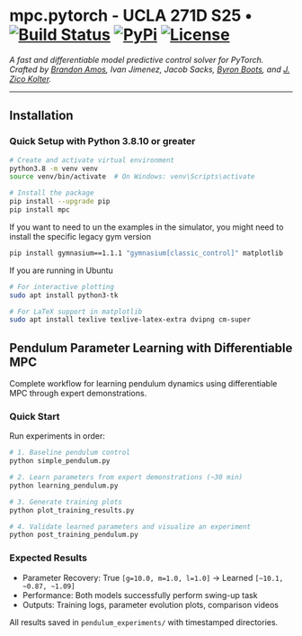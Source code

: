 # mpc.pytorch - UCLA 271D S25 • [![Build Status][travis-image]][travis] [![PyPi][pypi-image]][pypi] [![License][license-image]][license]

[travis-image]: https://travis-ci.org/locuslab/mpc.pytorch.png?branch=master
[travis]: http://travis-ci.org/locuslab/mpc.pytorch

[pypi-image]: https://img.shields.io/pypi/v/mpc.svg
[pypi]: https://pypi.python.org/pypi/mpc

[license-image]: http://img.shields.io/badge/license-MIT-blue.svg?style=flat
[license]: LICENSE

*A fast and differentiable model predictive control solver for PyTorch.
Crafted by <a href="https://bamos.github.io">Brandon Amos</a>,
Ivan Jimenez,
Jacob Sacks,
<a href='https://www.cc.gatech.edu/~bboots3/'>Byron Boots</a>,
and
<a href="https://zicokolter.com">J. Zico Kolter</a>.*

---

## Installation

### Quick Setup with Python 3.8.10 or greater

```bash
# Create and activate virtual environment
python3.8 -m venv venv
source venv/bin/activate  # On Windows: venv\Scripts\activate

# Install the package
pip install --upgrade pip
pip install mpc
```

If you want to need to un the examples in the simulator, you might need to install the specific legacy gym version
```bash
pip install gymnasium==1.1.1 "gymnasium[classic_control]" matplotlib
```

If you are running in Ubuntu 
``` bash
# For interactive plotting
sudo apt install python3-tk

# For LaTeX support in matplotlib
sudo apt install texlive texlive-latex-extra dvipng cm-super
```
## Pendulum Parameter Learning with Differentiable MPC
Complete workflow for learning pendulum dynamics using differentiable MPC through expert demonstrations.

### Quick Start
Run experiments in order:

``` bash
# 1. Baseline pendulum control
python simple_pendulum.py

# 2. Learn parameters from expert demonstrations (~30 min)
python learning_pendulum.py

# 3. Generate training plots
python plot_training_results.py

# 4. Validate learned parameters and visualize an experiment
python post_training_pendulum.py

```
### Expected Results
- Parameter Recovery: True `[g=10.0, m=1.0, l=1.0]` → Learned `[~10.1, ~0.87, ~1.09]`
- Performance: Both models successfully perform swing-up task
- Outputs: Training logs, parameter evolution plots, comparison videos

All results saved in `pendulum_experiments/` with timestamped directories.